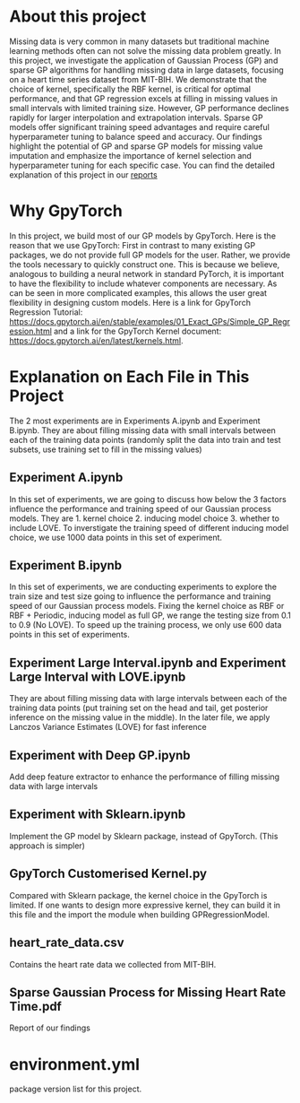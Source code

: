 # About this project
Missing data is very common in many datasets but traditional machine learning methods often can not solve the missing data problem greatly. In this project, we investigate the application of Gaussian Process (GP) and sparse GP algorithms for handling missing data in large datasets, focusing on a heart time series dataset from MIT-BIH. We demonstrate that the choice of kernel, specifically the RBF kernel, is critical for optimal performance, and that GP regression excels at filling in missing values in small intervals with limited training size. However, GP performance declines rapidly for larger interpolation and extrapolation intervals. Sparse GP models offer significant training speed advantages and require careful hyperparameter tuning to balance speed and accuracy. Our findings highlight the potential of GP and sparse GP models for missing value imputation and emphasize the importance of kernel selection and hyperparameter tuning for each specific case. You can find the detailed explanation of this project in our [reports](./PTSA_REPORT.pdf)

# Why GpyTorch
In this project, we build most of our GP models by GpyTorch. Here is the reason that we use GpyTorch: First in contrast to many existing GP packages, we do not provide full GP models for the user. Rather, we provide the tools necessary to quickly construct one. This is because we believe, analogous to building a neural network in standard PyTorch, it is important to have the flexibility to include whatever components are necessary. As can be seen in more complicated examples, this allows the user great flexibility in designing custom models. Here is a link for GpyTorch Regression Tutorial: https://docs.gpytorch.ai/en/stable/examples/01_Exact_GPs/Simple_GP_Regression.html and a link for the GpyTorch Kernel document: https://docs.gpytorch.ai/en/latest/kernels.html.

# Explanation on Each File in This Project
The 2 most experiments are in Experiments A.ipynb and Experiment B.ipynb. They are about filling missing data with small intervals between each of the training data points (randomly split the data into  train and test subsets, use training set to fill in the missing values)

## Experiment A.ipynb
In this set of experiments, we are going to discuss how below the 3 factors influence the performance and training speed of our Gaussian process models. They are 1. kernel choice 2. inducing model choice 3. whether to include LOVE. To inverstigate the training speed of different inducing model choice, we use 1000 data points in this set of experiment.

## Experiment B.ipynb
In this set of experiments, we are conducting experiments to explore the train size and test size going to influence the performance and training speed of our Gaussian process models. Fixing the kernel choice as RBF or RBF + Periodic, inducing model as full GP, we range the testing size from 0.1 to 0.9 (No LOVE). To speed up the training process, we only use 600 data points in this set of experiments.

## Experiment Large Interval.ipynb and Experiment Large Interval with LOVE.ipynb
They are about filling missing data with large intervals between each of the training data points (put training set on the head and tail, get posterior inference on the missing value in the middle). In the later file, we apply Lanczos Variance Estimates (LOVE) for fast inference

## Experiment with Deep GP.ipynb
Add deep feature extractor to enhance the performance of filling missing data with large intervals

## Experiment with Sklearn.ipynb
Implement the GP model by Sklearn package, instead of GpyTorch. (This approach is simpler)

## GpyTorch Customerised Kernel.py
Compared with Sklearn package, the kernel choice in the GpyTorch is limited. If one wants to design more expressive kernel, they can build it in this file and the import the module when building GPRegressionModel.

## heart_rate_data.csv
Contains the heart rate data we collected from MIT-BIH.

## Sparse Gaussian Process for Missing Heart Rate Time.pdf
Report of our findings

# environment.yml
package version list for this project. 

